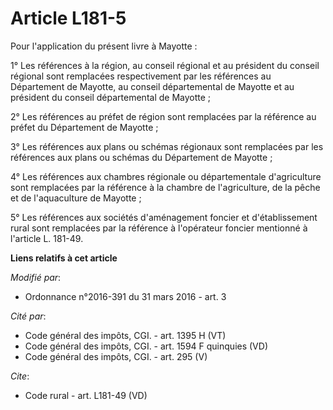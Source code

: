 # Article L181-5

Pour l'application du présent livre à Mayotte : 

1° Les références à la région, au conseil régional et au président du conseil régional sont remplacées respectivement par les
références au Département de Mayotte, au conseil départemental de Mayotte et au président du conseil départemental de
Mayotte ; 

2° Les références au préfet de région sont remplacées par la référence au préfet du Département de Mayotte ; 

3° Les références aux plans ou schémas régionaux sont remplacées par les références aux plans ou schémas du Département de
Mayotte ; 

4° Les références aux chambres régionale ou départementale d'agriculture sont remplacées par la référence à la chambre de
l'agriculture, de la pêche et de l'aquaculture de Mayotte ; 

5° Les références aux sociétés d'aménagement foncier et d'établissement rural sont remplacées par la référence à l'opérateur
foncier mentionné à l'article L. 181-49.

**Liens relatifs à cet article**

_Modifié par_:

  - Ordonnance n°2016-391 du 31 mars 2016 - art. 3

_Cité par_:

  - Code général des impôts, CGI. - art. 1395 H (VT)
  - Code général des impôts, CGI. - art. 1594 F quinquies (VD)
  - Code général des impôts, CGI. - art. 295 (V)

_Cite_:

  - Code rural - art. L181-49 (VD)
